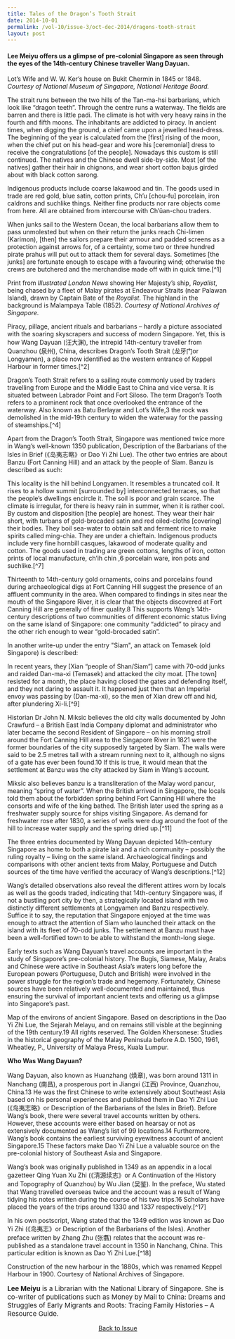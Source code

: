 ```yaml
---
title: Tales of the Dragon’s Tooth Strait
date: 2014-10-01
permalink: /vol-10/issue-3/oct-dec-2014/dragons-tooth-strait
layout: post
---
```

#### **Lee Meiyu** offers us a glimpse of pre-colonial Singapore as seen through the eyes of the 14th-century Chinese traveller Wang Dayuan.

Lot’s Wife and W. W. Ker’s house on Bukit Chermin in 1845 or 1848. <i>Courtesy of National Museum of Singapore, National Heritage Board.</i>

The strait runs between the two hills of the Tan-ma-hsi barbarians, which look like “dragon teeth”. Through the centre runs a waterway. The fields are barren and there is little padi. The climate is hot with very heavy rains in the fourth and fifth moons. The inhabitants are addicted to piracy. In ancient times, when digging the ground, a chief came upon a jewelled head-dress. The beginning of the year is calculated from the [first] rising of the moon, when the chief put on his head-gear and wore his [ceremonial] dress to receive the congratulations [of the people]. Nowadays this custom is still continued. The natives and the Chinese dwell side-by-side. Most [of the natives] gather their hair in chignons, and wear short cotton bajus girded about with black cotton sarong.

Indigenous products include coarse lakawood and tin. The goods used in trade are red gold, blue satin, cotton prints, Ch’u [chou-fu] porcelain, iron caldrons and suchlike things. Neither fine products nor rare objects come from here. All are obtained from intercourse with Ch’üan-chou traders. 

When junks sail to the Western Ocean, the local barbarians allow them to pass unmolested but when on their return the junks reach Chi-limen (Karimon), [then] the sailors prepare their armour and padded screens as a protection against arrows for, of a certainty, some two or three hundred pirate prahus will put out to attack them for several days. Sometimes [the junks] are fortunate enough to escape with a favouring wind; otherwise the crews are butchered and the merchandise made off with in quick time.[^1]

Print from <i>Illustrated London News</i> showing Her Majesty’s ship, <i>Royalist</i>, being chased by a fleet of Malay pirates at Endeavour Straits (near Palawan Island), drawn by Captain Bate of the <i>Royalist</i>. The highland in the background is Malampaya Table (1852). <i>Courtesy of National Archives of Singapore.</i>

Piracy, pillage, ancient rituals and barbarians – hardly a picture associated with the soaring skyscrapers and success of modern Singapore. Yet, this is how Wang Dayuan (汪大渊), the intrepid 14th-century traveller from Quanzhou (泉州), China, describes Dragon’s Tooth Strait (龙牙门or Longyamen), a place now identified as the western entrance of Keppel Harbour in former times.[^2]

Dragon’s Tooth Strait refers to a sailing route commonly used by traders travelling from Europe and the Middle East to China and vice versa. It is situated between Labrador Point and Fort Siloso. The term Dragon’s Tooth refers to a prominent rock that once overlooked the entrance of the waterway. Also known as Batu Berlayar and Lot’s Wife,3 the rock was demolished in the mid-19th century to widen the waterway for the passing of steamships.[^4]

Apart from the Dragon’s Tooth Strait, Singapore was mentioned twice more in Wang’s well-known 1350 publication, Description of the Barbarians of the Isles in Brief (《岛夷志略》or Dao Yi Zhi Lue). The other two entries are about Banzu (Fort Canning Hill) and an attack by the people of Siam. Banzu is described as such:

This locality is the hill behind Longyamen. It resembles a truncated coil. It rises to a hollow summit [surrounded by] interconnected terraces, so that the people’s dwellings encircle it. The soil is poor and grain scarce. The climate is irregular, for there is heavy rain in summer, when it is rather cool. By custom and disposition [the people] are honest. They wear their hair short, with turbans of gold-brocaded satin and red oiled-cloths [covering] their bodies. They boil sea-water to obtain salt and ferment rice to make spirits called ming-chia. They are under a chieftain. Indigenous products include very fine hornbill casques, lakawood of moderate quality and cotton. The goods used in trading are green cottons, lengths of iron, cotton prints of local manufacture, ch’ih chin ,6 porcelain ware, iron pots and suchlike.[^7]

Thirteenth to 14th-century gold ornaments, coins and porcelains found during archaeological digs at Fort Canning Hill suggest the presence of an affluent community in the area. When compared to findings in sites near the mouth of the Singapore River, it is clear that the objects discovered at Fort Canning Hill are generally of finer quality.8 This supports Wang’s 14th-century descriptions of two communities of different economic status living on the same island of Singapore: one community “addicted” to piracy and the other rich enough to wear “gold-brocaded satin”.

In another write-up under the entry "Siam", an attack on Temasek (old Singapore) is described:

In recent years, they [Xian “people of Shan/Siam”] came with 70-odd junks and raided Dan-ma-xi (Temasek) and attacked the city moat. [The town] resisted for a month, the place having closed the gates and defending itself, and they not daring to assault it. It happened just then that an Imperial envoy was passing by (Dan-ma-xi), so the men of Xian drew off and hid, after plundering Xi-li.[^9]

Historian Dr John N. Miksic believes the old city walls documented by John Crawfurd – a British East India Company diplomat and administrator who later became the second Resident of Singapore – on his morning stroll around the Fort Canning Hill area to the Singapore River in 1821 were the former boundaries of the city supposedly targeted by Siam. The walls were said to be 2.5 metres tall with a stream running next to it, although no signs of a gate has ever been found.10 If this is true, it would mean that the settlement at Banzu was the city attacked by Siam in Wang’s account. 

Miksic also believes banzu is a transliteration of the Malay word pancur, meaning “spring of water”. When the British arrived in Singapore, the locals told them about the forbidden spring behind Fort Canning Hill where the consorts and wife of the king bathed. The British later used the spring as a freshwater supply source for ships visiting Singapore. As demand for freshwater rose after 1830, a series of wells were dug around the foot of the hill to increase water supply and the spring dried up.[^11]

The three entries documented by Wang Dayuan depicted 14th-century Singapore as home to both a pirate lair and a rich community – possibly the ruling royalty – living on the same island. Archaeological findings and comparisons with other ancient texts from Malay, Portuguese and Dutch sources of the time have verified the accuracy of Wang’s descriptions.[^12]

Wang’s detailed observations also reveal the different attires worn by locals as well as the goods traded, indicating that 14th-century Singapore was, if not a bustling port city by then, a strategically located island with two distinctly different settlements at Longyamen and Banzu respectively. Suffice it to say, the reputation that Singapore enjoyed at the time was enough to attract the attention of Siam who launched their attack on the island with its fleet of 70-odd junks. The settlement at Banzu must have been a well-fortified town to be able to withstand the month-long siege.

Early texts such as Wang Dayuan’s travel accounts are important in the study of Singapore’s pre-colonial history. The Bugis, Siamese, Malay, Arabs and Chinese were active in Southeast Asia’s waters long before the European powers (Portuguese, Dutch and British) were involved in the power struggle for the region’s trade and hegemony. Fortunately, Chinese sources have been relatively well-documented and maintained, thus ensuring the survival of important ancient texts and offering us a glimpse into Singapore’s past.

Map of the environs of ancient Singapore. Based on descriptions in the Dao Yi Zhi Lue, the Sejarah Melayu, and on remains still visble at the beginning of the 19th century.19 All rights reserved. The Golden Khersonese: Studies in the historical geography of the Malay Peninsula before A.D. 1500, 1961, Wheatley, P., University of Malaya Press, Kuala Lumpur.

**Who Was Wang Dayuan?**

Wang Dayuan, also known as Huanzhang (焕章), was born around 1311 in Nanchang (南昌), a prosperous port in Jiangxi (江西) Province, Quanzhou, China.13 He was the first Chinese to write extensively about Southeast Asia based on his personal experiences and published them in Dao Yi Zhi Lue (《岛夷志略》or Description of the Barbarians of the Isles in Brief). Before Wang’s book, there were several travel accounts written by others. However, these accounts were either based on hearsay or not as extensively documented as Wang’s list of 99 locations.14 Furthermore, Wang’s book contains the earliest surviving eyewitness account of ancient Singapore.15 These factors make Dao Yi Zhi Lue a valuable source on the pre-colonial history of Southeast Asia and Singapore.

Wang’s book was originally published in 1349 as an appendix in a local gazetteer Qing Yuan Xu Zhi (《清源续志》or A Continuation of the History and Topography of Quanzhou) by Wu Jian (吴鉴). In the preface, Wu stated that Wang travelled overseas twice and the account was a result of Wang tidying his notes written during the course of his two trips.16 Scholars have placed the years of the trips around 1330 and 1337 respectively.[^17]

In his own postscript, Wang stated that the 1349 edition was known as Dao Yi Zhi (《岛夷志》or Description of the Barbarians of the Isles). Another preface written by Zhang Zhu (张翥) relates that the account was re-published as a standalone travel account in 1350 in Nanchang, China. This particular edition is known as Dao Yi Zhi Lue.[^18]

Construction of the new harbour in the 1880s, which was renamed Keppel Harbour in 1900. Courtesy of National Archives of Singapore.

<p style="font-size:15px;"><b>Lee Meiyu</b> is a Librarian with the National Library of Singapore. She is co-writer of publications such as Money by Mail to China: Dreams and Struggles of Early Migrants and Roots: Tracing Family Histories – A Resource Guide.</p>

<a href="https://biblioasia.nlb.gov.sg/vol-10/issue-3/oct-dec-2014/"><center>Back to Issue</center></a>